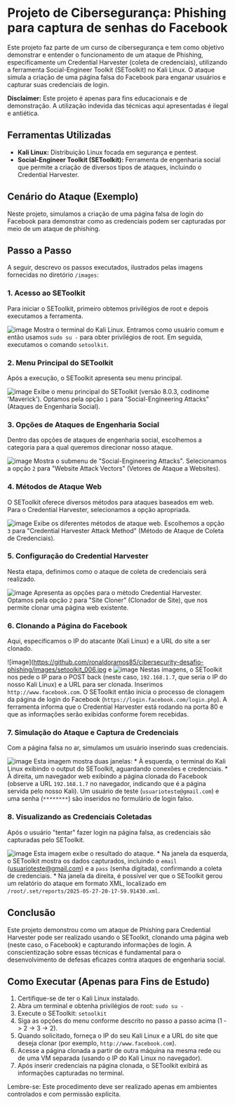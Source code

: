 # Projeto de Cibersegurança: Phishing para captura de senhas do Facebook

Este projeto faz parte de um curso de cibersegurança e tem como objetivo demonstrar e entender o funcionamento de um ataque de Phishing, especificamente um Credential Harvester (coleta de credenciais), utilizando a ferramenta Social-Engineer Toolkit (SEToolkit) no Kali Linux. O ataque simula a criação de uma página falsa do Facebook para enganar usuários e capturar suas credenciais de login.

**Disclaimer:** Este projeto é apenas para fins educacionais e de demonstração. A utilização indevida das técnicas aqui apresentadas é ilegal e antiética.

## Ferramentas Utilizadas

* **Kali Linux:** Distribuição Linux focada em segurança e pentest.
* **Social-Engineer Toolkit (SEToolkit):** Ferramenta de engenharia social que permite a criação de diversos tipos de ataques, incluindo o Credential Harvester.

## Cenário do Ataque (Exemplo)

Neste projeto, simulamos a criação de uma página falsa de login do Facebook para demonstrar como as credenciais podem ser capturadas por meio de um ataque de phishing.

## Passo a Passo

A seguir, descrevo os passos executados, ilustrados pelas imagens fornecidas no diretório `/images`:

### 1. Acesso ao SEToolkit

Para iniciar o SEToolkit, primeiro obtemos privilégios de root e depois executamos a ferramenta.

![image](https://github.com/ronaldoramos85/cibersecurity-desafio-phishing/images/setoolkit_001.jpg)
Mostra o terminal do Kali Linux. Entramos como usuário comum e então usamos `sudo su -` para obter privilégios de root. Em seguida, executamos o comando `setoolkit`.

### 2. Menu Principal do SEToolkit

Após a execução, o SEToolkit apresenta seu menu principal.

![image](https://github.com/ronaldoramos85/cibersecurity-desafio-phishing/images/setoolkit_002.jpg) Exibe o menu principal do SEToolkit (versão 8.0.3, codinome 'Maverick'). Optamos pela opção `1` para "Social-Engineering Attacks" (Ataques de Engenharia Social).

### 3. Opções de Ataques de Engenharia Social

Dentro das opções de ataques de engenharia social, escolhemos a categoria para a qual queremos direcionar nosso ataque.

![image](https://github.com/ronaldoramos85/cibersecurity-desafio-phishing/images/setoolkit_003.jpg) Mostra o submenu de "Social-Engineering Attacks". Selecionamos a opção `2` para "Website Attack Vectors" (Vetores de Ataque a Websites).

### 4. Métodos de Ataque Web

O SEToolkit oferece diversos métodos para ataques baseados em web. Para o Credential Harvester, selecionamos a opção apropriada.

![image](https://github.com/ronaldoramos85/cibersecurity-desafio-phishing/images/setoolkit_004.jpg) Exibe os diferentes métodos de ataque web. Escolhemos a opção `3` para "Credential Harvester Attack Method" (Método de Ataque de Coleta de Credenciais).

### 5. Configuração do Credential Harvester

Nesta etapa, definimos como o ataque de coleta de credenciais será realizado.

![image](https://github.com/ronaldoramos85/cibersecurity-desafio-phishing/images/setoolkit_005.jpg) Apresenta as opções para o método Credential Harvester. Optamos pela opção `2` para "Site Cloner" (Clonador de Site), que nos permite clonar uma página web existente.

### 6. Clonando a Página do Facebook

Aqui, especificamos o IP do atacante (Kali Linux) e a URL do site a ser clonado.

![image](https://github.com/ronaldoramos85/cibersecurity-desafio-phishing/images/setoolkit_006.jpg 
e 
![image](https://github.com/ronaldoramos85/cibersecurity-desafio-phishing/images/setoolkit_007.jpg) Nestas imagens, o SEToolkit nos pede o IP para o POST back (neste caso, `192.168.1.7`, que seria o IP do nosso Kali Linux) e a URL para ser clonada. Inserimos `http://www.facebook.com`. O SEToolkit então inicia o processo de clonagem da página de login do Facebook (`https://login.facebook.com/login.php`). A ferramenta informa que o Credential Harvester está rodando na porta 80 e que as informações serão exibidas conforme forem recebidas.

### 7. Simulação do Ataque e Captura de Credenciais

Com a página falsa no ar, simulamos um usuário inserindo suas credenciais.

![image](https://github.com/ronaldoramos85/cibersecurity-desafio-phishing/images/setoolkit_008.jpg) Esta imagem mostra duas janelas:
    * À esquerda, o terminal do Kali Linux exibindo o output do SEToolkit, aguardando conexões e credenciais.
    * À direita, um navegador web exibindo a página clonada do Facebook (observe a URL `192.168.1.7` no navegador, indicando que é a página servida pelo nosso Kali). Um usuário de teste (`usuarioteste@gmail.com`) e uma senha (`********`) são inseridos no formulário de login falso.

### 8. Visualizando as Credenciais Coletadas

Após o usuário "tentar" fazer login na página falsa, as credenciais são capturadas pelo SEToolkit.

![image](https://github.com/ronaldoramos85/cibersecurity-desafio-phishing/images/setoolkit_009.jpg) Esta imagem exibe o resultado do ataque.
    * Na janela da esquerda, o SEToolkit mostra os dados capturados, incluindo o `email` (usuarioteste@gmail.com) e a `pass` (senha digitada), confirmando a coleta de credenciais.
    * Na janela da direita, é possível ver que o SEToolkit gerou um relatório do ataque em formato XML, localizado em `/root/.set/reports/2025-05-27-20-17-59.91430.xml`.

## Conclusão

Este projeto demonstrou como um ataque de Phishing para Credential Harvester pode ser realizado usando o SEToolkit, clonando uma página web (neste caso, o Facebook) e capturando informações de login. A conscientização sobre essas técnicas é fundamental para o desenvolvimento de defesas eficazes contra ataques de engenharia social.

## Como Executar (Apenas para Fins de Estudo)

1.  Certifique-se de ter o Kali Linux instalado.
2.  Abra um terminal e obtenha privilégios de root: `sudo su -`
3.  Execute o SEToolkit: `setoolkit`
4.  Siga as opções do menu conforme descrito no passo a passo acima (1 -> 2 -> 3 -> 2).
5.  Quando solicitado, forneça o IP do seu Kali Linux e a URL do site que deseja clonar (por exemplo, `http://www.facebook.com`).
6.  Acesse a página clonada a partir de outra máquina na mesma rede ou de uma VM separada (usando o IP do Kali Linux no navegador).
7.  Após inserir credenciais na página clonada, o SEToolkit exibirá as informações capturadas no terminal.

Lembre-se: Este procedimento deve ser realizado apenas em ambientes controlados e com permissão explícita.